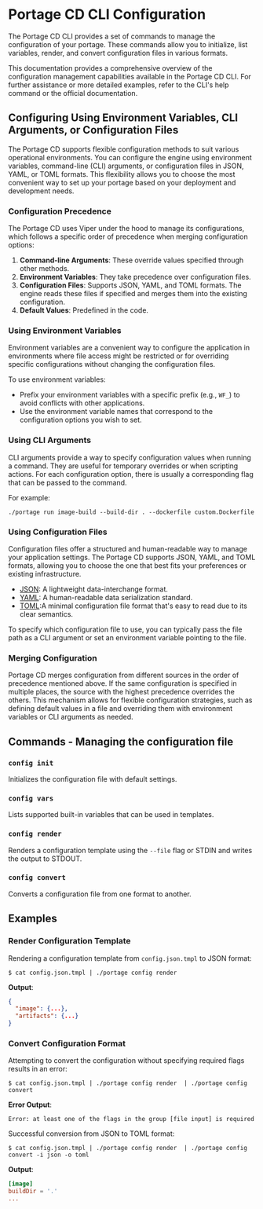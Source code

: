 # Portage CD CLI Configuration

The Portage CD CLI provides a set of commands to manage the configuration of your portage.
These commands allow you to initialize, list variables, render, and convert configuration files in various formats.

This documentation provides a comprehensive overview of the configuration management capabilities available in the
Portage CD CLI.
For further assistance or more detailed examples, refer to the CLI's help command or the official documentation.

## Configuring Using Environment Variables, CLI Arguments, or Configuration Files

The Portage CD supports flexible configuration methods to suit various operational environments.
You can configure the engine using environment variables, command-line (CLI) arguments, or configuration files in JSON,
YAML, or TOML formats.
This flexibility allows you to choose the most convenient way to set up your portage based on your deployment
and development needs.

### Configuration Precedence

The Portage CD uses Viper under the hood to manage its configurations, which follows a specific order of
precedence when merging configuration options:

1. **Command-line Arguments**: These override values specified through other methods.
2. **Environment Variables**: They take precedence over configuration files.
3. **Configuration Files**: Supports JSON, YAML, and TOML formats. The engine reads these files if specified and merges
   them into the existing configuration.
4. **Default Values**: Predefined in the code.

### Using Environment Variables

Environment variables are a convenient way to configure the application in environments where file access might be
restricted or for overriding specific configurations without changing the configuration files.

To use environment variables:

- Prefix your environment variables with a specific prefix (e.g., `WF_`) to avoid conflicts with other applications.
- Use the environment variable names that correspond to the configuration options you wish to set.

### Using CLI Arguments

CLI arguments provide a way to specify configuration values when running a command.
They are useful for temporary overrides or when scripting actions.
For each configuration option, there is usually a corresponding flag that can be passed to the command.

For example:

```shell
./portage run image-build --build-dir . --dockerfile custom.Dockerfile
```

### Using Configuration Files

Configuration files offer a structured and human-readable way to manage your application settings.
The Portage CD supports JSON, YAML, and TOML formats, allowing you to choose the one that best fits your
preferences or existing infrastructure.

- [JSON](https://www.json.org/json-en.html): A lightweight data-interchange format.
- [YAML](https://yaml.org/): A human-readable data serialization standard. 
- [TOML](https://toml.io/en/):A minimal configuration file format that's easy to read due to its clear semantics.

To specify which configuration file to use, you can typically pass the file path as a CLI argument or set an
environment variable pointing to the file.

### Merging Configuration

Portage CD merges configuration from different sources in the order of precedence mentioned above.
If the same configuration is specified in multiple places, the source with the highest precedence overrides the others.
This mechanism allows for flexible configuration strategies, such as defining default values in a file and overriding
them with environment variables or CLI arguments as needed.

## Commands - Managing the configuration file

### `config init`

Initializes the configuration file with default settings.

### `config vars`

Lists supported built-in variables that can be used in templates.

### `config render`

Renders a configuration template using the `--file` flag or STDIN and writes the output to STDOUT.

### `config convert`

Converts a configuration file from one format to another.

## Examples

### Render Configuration Template

Rendering a configuration template from `config.json.tmpl` to JSON format:

```shell
$ cat config.json.tmpl | ./portage config render
```

**Output**:

```json
{
  "image": {...},
  "artifacts": {...}
}
```

### Convert Configuration Format

Attempting to convert the configuration without specifying required flags results in an error:

```shell
$ cat config.json.tmpl | ./portage config render  | ./portage config convert
```

**Error Output**:

```shell
Error: at least one of the flags in the group [file input] is required
```

Successful conversion from JSON to TOML format:

```shell
$ cat config.json.tmpl | ./portage config render  | ./portage config convert -i json -o toml
```

**Output**:

```toml
[image]
buildDir = '.'
...
```

